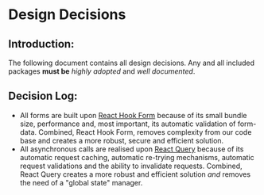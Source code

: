 # Design Decisions

## Introduction:

The following document contains all design decisions. Any and all included packages **must be** _highly adopted_ and _well documented_.

## Decision Log:

-   All forms are built upon [React Hook Form](https://react-hook-form.com/) because of its small bundle size, performance and, most important, its automatic validation of form-data. Combined, React Hook Form, removes complexity from our code base and creates a more robust, secure and efficient solution.
-   All asynchronous calls are realised upon [React Query](https://react-query.tanstack.com/) because of its automatic request caching, automatic re-trying mechanisms, automatic request validations and the ability to invalidate requests. Combined, React Query creates a more robust and efficient solution _and_ removes the need of a "global state" manager.
